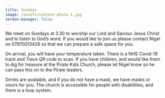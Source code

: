 ```yaml
---
title: Sundays
image: /assets/content-photo-1.jpg
sermon-manager: false
---
```


We meet on Sundays at 3.30 to worship our Lord and Saviour Jesus Christ and to listen to God’s word. If you would like to join us please contact Nigel on 07970013426 so that we can prepare a safe space for you.

On arrival, you will have your temperature taken. There is a NHS Covid-19 track and Trace QR code to scan. If you have children, and would like them to dig for treasure at the Pirate Kids Church, please let Nigel know so he can pass this on to the Pirate leaders.

Drinks are available, and if you do not have a mask, we have masks or visors for you. The church is accessible for people with disabilities, and there is a loop system.
